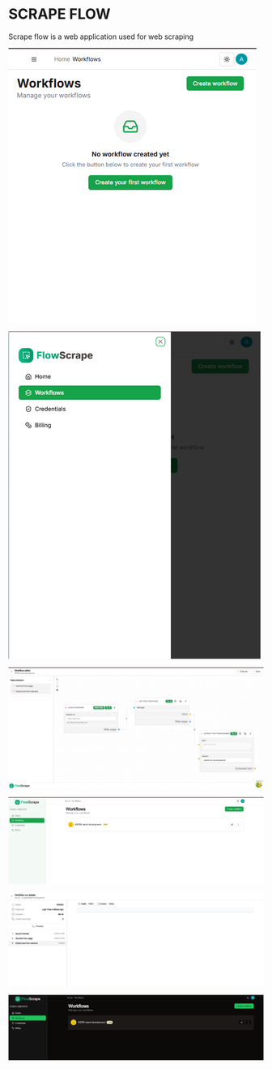 <h1>SCRAPE FLOW</h1>

<p>Scrape flow is a web application used for web scraping </p>

![alt text](image.png)

![alt text](image-1.png)


![alt text](image-4.png)

![alt text](image-3.png)

![alt text](image-5.png)


![alt text](image-6.png)